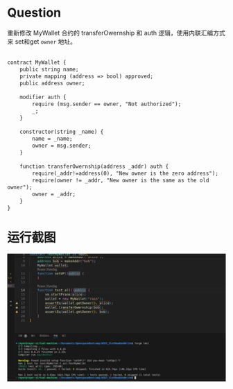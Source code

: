# Question

重新修改 MyWallet 合约的 transferOwernship 和 auth 逻辑，使用内联汇编方式来 set和get `owner` 地址。

```solidity

contract MyWallet { 
    public string name;
    private mapping (address => bool) approved;
    public address owner;

    modifier auth {
        require (msg.sender == owner, "Not authorized");
        _;
    }

    constructor(string _name) {
        name = _name;
        owner = msg.sender;
    } 

    function transferOwernship(address _addr) auth {
        require(_addr!=address(0), "New owner is the zero address");
        require(owner != _addr, "New owner is the same as the old owner");
        owner = _addr;
    }
}
```



# 运行截图

![image-20240516114533703](README.assets/image-20240516114533703.png)
